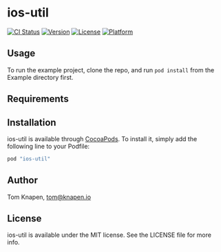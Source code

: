 # ios-util

[![CI Status](http://img.shields.io/travis/wassup-/ios-util.svg?style=flat)](https://travis-ci.org/wassup-/ios-util)
[![Version](https://img.shields.io/cocoapods/v/ios-util.svg?style=flat)](http://cocoapods.org/pods/ios-util)
[![License](https://img.shields.io/cocoapods/l/ios-util.svg?style=flat)](http://cocoapods.org/pods/ios-util)
[![Platform](https://img.shields.io/cocoapods/p/ios-util.svg?style=flat)](http://cocoapods.org/pods/ios-util)

## Usage

To run the example project, clone the repo, and run `pod install` from the Example directory first.

## Requirements

## Installation

ios-util is available through [CocoaPods](http://cocoapods.org). To install
it, simply add the following line to your Podfile:

```ruby
pod "ios-util"
```

## Author

Tom Knapen, tom@knapen.io

## License

ios-util is available under the MIT license. See the LICENSE file for more info.
